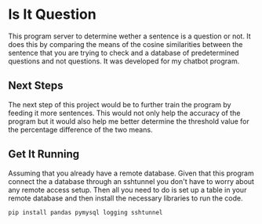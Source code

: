 # Is It Question
This program server to determine wether a sentence is a question or not. It does this by comparing the means of the cosine similarities between the sentence that you are trying to check and a database of predetermined questions and not questions. It was developed for my chatbot program.
## Next Steps
The next step of this project would be to further train the program by feeding it more sentences. This would not only help the accuracy of the program but it would also help me better determine the threshold value for the percentage difference of the two means.
## Get It Running
Assuming that you already have a remote database. Given that this program connect the a database through an sshtunnel you don't have to worry about any remote access setup. Then all you need to do is set up a table in your remote database and then install the necessary libraries to run the code.

`pip install pandas pymysql logging sshtunnel`